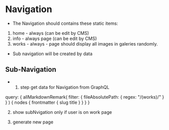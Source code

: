  
 # Navigation
 - The Navigation should contains these static items:
 1. home - always (can be edit by CMS)
 2. info - always page (can be edit by CMS)
 3. works -  always - page should display all images in galeries randomly.

 - Sub navigation will be created by data


## Sub-Navigation
- 1. step get data for Navigation from GraphQL

query: 
{
  allMarkdownRemark(
    filter: { fileAbsolutePath: { regex: "/(works)/" } }
  ) {
    nodes {
      frontmatter {
        slug
        title
      }
    }
  }
}


2. show subNvigation only if user is on work page

3. generate new page 